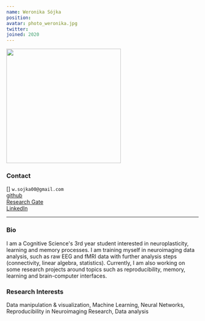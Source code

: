 ```yaml
---
name: Weronika Sójka
position: 
avatar: photo_weronika.jpg
twitter: 
joined: 2020
---
```


<img width="300" src="{{site.baseurl}}/images/people/{{page.avatar}}" data-action="zoom">

### Contact

[<i class="fa fa-envelope-o"></i>]  `w.sojka00@gmail.com`<br>
[<i class="fa fa-github"></i> github](https://github.com/wsojka00) <br>
[<i class="fa fa-researchgate"></i> Research Gate](https://www.researchgate.net/profile/Weronika-Sojka) <br>
[<i class="fa fa-linkedin"></i> LinkedIn](https://www.linkedin.com/in/wsojka00/) <br>

<hr>

### Bio

I am a Cognitive Science's 3rd year student interested in neuroplasticity, learning and memory processes. I am training myself in neuroimaging data analysis, such as raw EEG and fMRI data with further analysis steps (connectivity, linear algebra, statistics). Currently, I am also working on some research projects around topics such as reproducibility, memory, learning and brain-computer interfaces.

### Research Interests

Data manipulation & visualization, Machine Learning, Neural Networks, Reproducibility in Neuroimaging Research, Data analysis
